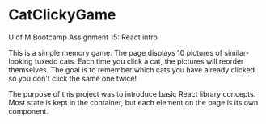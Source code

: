 # CatClickyGame
U of M Bootcamp Assignment 15: React intro

This is a simple memory game.  The page displays 10 pictures of similar-looking tuxedo cats.  Each time you click a cat, the pictures will reorder themselves.  The goal is to remember which cats you have already clicked so you don't click the same one twice!

The purpose of this project was to introduce basic React library concepts.  Most state is kept in the container, but each element on the page is its own component.
